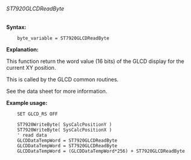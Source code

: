 <div class="section">

<div class="titlepage">

<div>

<div>

###### <span id="st7920glcdreadbyte"></span>ST7920GLCDReadByte

</div>

</div>

</div>

<span class="strong">**Syntax:**</span>

``` screen
    byte_variable = ST7920GLCDReadByte
```

<span class="strong">**Explanation:**</span>

This function return the word value (16 bits) of the GLCD display for
the current XY position.

This is called by the GLCD common routines.

See the data sheet for more information.

<span class="strong">**Example usage:**</span>

``` screen
    SET GLCD_RS OFF

    ST7920WriteByte( SysCalcPositionY )
    ST7920WriteByte( SysCalcPositionX )
    ' read data
    GLCDDataTempWord = ST7920GLCDReadByte
    GLCDDataTempWord = ST7920GLCDReadByte
    GLCDDataTempWord = (GLCDDataTempWord*256) + ST7920GLCDReadByte
```

</div>
